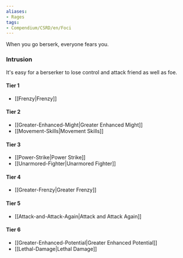 ```yaml
---  
aliases:  
- Rages  
tags:  
- Compendium/CSRD/en/Foci  
---
```

  
When you go berserk, everyone fears you.  
 ### Intrusion  
It's easy for a berserker to lose control and attack friend as well as foe.
  
#### Tier 1  
* [[Frenzy|Frenzy]]  
#### Tier 2  
  
* [[Greater-Enhanced-Might|Greater Enhanced Might]]  
* [[Movement-Skills|Movement Skills]]  
#### Tier 3  
  
  - [[Power-Strike|Power Strike]]  
  - [[Unarmored-Fighter|Unarmored Fighter]]  
#### Tier 4  
  
* [[Greater-Frenzy|Greater Frenzy]]  
#### Tier 5  
  
* [[Attack-and-Attack-Again|Attack and Attack Again]]  
#### Tier 6  
  
  - [[Greater-Enhanced-Potential|Greater Enhanced Potential]]  
  - [[Lethal-Damage|Lethal Damage]]  
